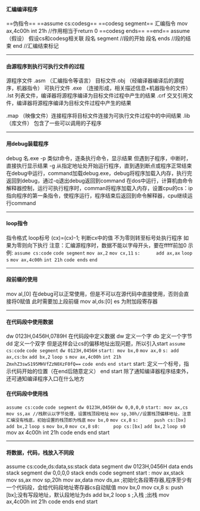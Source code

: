 #### 汇编编译程序
==伪指令==
==assume cs:codesg==
==codesg segment==
		汇编指令
		 mov ax,4c00h
		 int 21h   //作用相当于return 0
==codesg ends==
==end==
assume（假设）
假设cs和codesg相关联 
段名 segment //段的开始
段名 ends //段的结束
end //汇编结束标记

----
#### 由源程序到执行可执行文件的过程
源程序文件 .asm （汇编指令等语言）
目标文件.obj  （经编译器编译后的源程序，机器指令）
可执行文件 .exe  （连接形成，相关描述信息+机器指令的文件）
.lst 列表文件，编译器将源程序编译为目标文件过程中产生的结果
.crf  交叉引用文件，编译器将源程序编译为目标文件过程中产生的结果

.map （映像文件）连接程序将目标文件连接为可执行文件过程中的中间结果
.lib（库文件） 包含了一些可以调用的子程序

---
#### 用debug装载程序
debug 名.exe
-p 类似t命令，逐条执行命令，显示结果 但遇到子程序，中断时，直接执行显示结果
-g 从指定地址处开始运行程序，直到遇到断点或程序正常结束
在debug中运行，command加载debug.exe，debug将程序加载入内存，执行完返回到debug，通过-q退出debug返回到command
在dos中运行，计算机由命令解释器控制，运行可执行程序时，comman将程序加载入内存，设置cpu的cs：ip指向程序的第一条指令，使程序运行，程序结束后返回到命令解释器，cpu继续运行command

---
#### loop指令
指令格式 loop标号
(cx)=(cx)-1;
判断cx中的值 不为零则转至标号处执行程序
如果为零则向下执行
注意：汇编源程序时，数据不能以字母开头，要在fffff前加0
示例:
`assume cs:code`
`code segment`
	`mov ax,2`
	`mov cx,11`
`s:      add ax,ax`
	`loop s`
	`mov ax,4c00h`
	`int 21h`
`code ends`
`end`

---
#### 段前缀的使用
mov al,[0] 在debug可以正常使用，但是不可以在源代码中直接使用，否则会直接将0赋值
此时需要加上段前缀 mov al,ds:[0]
es 为附加段寄存器

---
#### 在代码段中使用数据
dw  0123H,0456H,0789H 在代码段中定义数据
dw  定义一个字
db   定义一个字节
dd   定义一个双字
但是这样会让cs的偏移地址出现问题，所以引入start
`assume cs:code`
`code segment`
	`dw 0123H,0456H`
`start: mov bx,0`
	`mov ax,0`
   `s: add ax,cs:bx`
    `add bx,2`
    `loop s`
    `mov ax,4c00h`
     `int 21h`
     `ZmxhZ3swS195MHVfZzN0XzF0fQ==`
`code ends`
`end start`
start: 定义一个标号，指示代码开始的位置（在end后随意定义）
end start 除了通知编译器程序结束外，还可通知编译程序入口在什么地方

#### 在代码段中使用栈
`assume cs:code`
`code segment`
	`dw 0123H,0456H`
	`dw 0,0,0,0`
`start: mov ax,cs`
	`mov ss,ax //栈默认以字节处理，设置栈顶段地址`
	`mov sp,30h//设置栈顶偏移地址，注意汇编没有栈底，初始设置的栈顶即为栈底`
	`mov bx,0`
	`mov cx,8`
`s:      push cs:[bx]`
	`add bx,2`
	`loop s`
	`mov bx,0`
	`mov cx,8`
`s0:     pop cs:[bx]`
	`add bx,2`
	`loop s0`
	mov ax 4c00h
	int 21h
	code ends
	end start

---
#### 将数据，代码，栈放入不同段
assume cs:code,ds:data,ss:stack
data segment
   dw 0123H,0456H
data ends
stack segment
   dw 0,0,0,0
stack ends
code segment
start :
   mov ax,stack
   mov ss,ax
   mov sp,20h
   mov ax,data
   mov ds,ax  ;初始化各段寄存器,程序至少有一个代码段，会给代码段地址寄存器cs自动赋值
	mov bx,0
	mov cx,8
s:     push [bx];没有写段地址，默认段地址为ds
	add bx,2
	loop s
   ;入栈
   ;出栈
   mov ax,4c00h
   int 21h
code ends
end start
